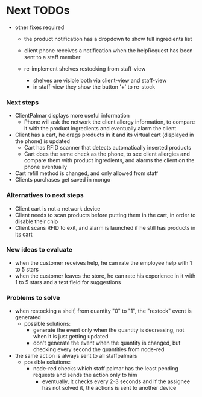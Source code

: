 # Next TODOs
* other fixes required
  * the product notification has a dropdown to show full ingredients list

  * client phone receives a notification when the helpRequest has been sent to 
    a staff member

  * re-implement shelves restocking from staff-view
      * shelves are visible both via client-view and staff-view
      * in staff-view they show the button '+' to re-stock

### Next steps
* ClientPalmar displays more useful information
  * Phone will ask the network the client allergy information, to compare it with the 
    product ingredients and eventually alarm the client
* Client has a cart, he drags products in it and its virtual cart (displayed in the phone) 
  is updated
  * Cart has RFID scanner that detects automatically inserted products
  * Cart does the same check as the phone, to see client allergies and compare them with 
    product ingredients, and alarms the client on the phone eventually
* Cart refill method is changed, and only allowed from staff
* Clients purchases get saved in mongo


### Alternatives to next steps
* Client cart is not a network device
* Client needs to scan products before putting them in the cart, in order to disable their 
  chip
* Client scans RFID to exit, and alarm is launched if he still has products in its cart

### New ideas to evaluate
  * when the customer receives help, he can rate the employee help with 1 to 5 stars
  * when the customer leaves the store, he can rate his experience in it with 1 to 5 
    stars and a text field for suggestions 

### Problems to solve
* when restocking a shelf, from quantity "0" to "1", the "restock" event is generated
  * possible solutions:
    * generate the event only when the quantity is decreasing, not when it is just getting updated
    * don't generate the event when the quantity is changed, but checking every second the quantities from node-red
* the same action is always sent to all staffpalmars
  * possible solutions:
    * node-red checks which staff palmar has the least pending requests and sends the 
      action only to him
      * eventually, it checks every 2-3 seconds and if the assignee has not solved it, 
        the actions is sent to another device